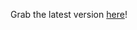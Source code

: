 Grab the latest version [here](https://github.com/dob9601/jointhedots/releases/latest/download/jointhedots)!
